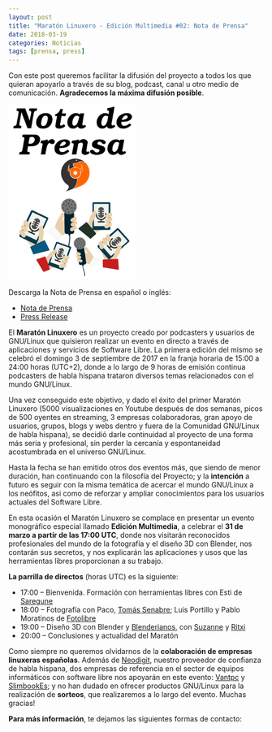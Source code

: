 ```yaml
---
layout: post
title: "Maratón Linuxero - Edición Multimedia #02: Nota de Prensa"
date: 2018-03-19
categories: Noticias
tags: [prensa, press]
---
```

Con este post queremos facilitar la difusión del proyecto a todos los que quieran apoyarlo a través de su blog, podcast, canal u otro medio de comunicación. **Agradecemos la máxima difusión posible**.

![#Prensa](/media/Maraton31MAR18/Nota_de_Prensa.png)

Descarga la Nota de Prensa en español o inglés:
* [Nota de Prensa](/docs/Maraton31MAR18/Nota_de_prensa31_MAR_18.pdf)
* [Press Release](/docs/Maraton31MAR18/Nota_de_prensa_31_MAR_18_ENG.pdf)

El **Maratón Linuxero** es un proyecto creado por podcasters y usuarios de GNU/Linux que quisieron realizar un evento en directo a través de aplicaciones y servicios de Software Libre. La primera edición del mismo se celebró el domingo 3 de septiembre de 2017 en la franja horaria de 15:00 a 24:00 horas (UTC+2), donde a lo largo de 9 horas de emisión
continua podcasters de habla hispana trataron diversos temas relacionados con el mundo GNU/Linux.

Una vez conseguido este objetivo, y dado el éxito del primer Maratón Linuxero (5000 visualizaciones en Youtube después de dos semanas, picos de 500 oyentes en streaming, 3 empresas colaboradoras, gran apoyo de usuarios, grupos, blogs y webs dentro y fuera de la Comunidad GNU/Linux de habla hispana), se decidió darle continuidad al proyecto
de una forma más seria y profesional, sin perder la cercanía y espontaneidad acostumbrada en el universo GNU/Linux.

Hasta la fecha se han emitido otros dos eventos más, que siendo de menor duración, han continuando con la filosofía del Proyecto; y la **intención** a futuro es seguir con la misma temática de acercar el mundo GNU/Linux a los neófitos, asi como de reforzar y ampliar conocimientos para los usuarios actuales del Software Libre.

En esta ocasión el Maratón Linuxero se complace en presentar un evento monográfico especial llamado **Edición Multimedia**, a celebrar el **31 de marzo a partir de las 17:00 UTC**, donde nos visitarán reconocidos profesionales del mundo de la fotografía y el diseño 3D con Blender, nos contarán sus secretos, y nos explicarán las aplicaciones y usos que las herramientas libres proporcionan a su trabajo.

**La parrilla de directos** (horas UTC) es la siguiente: 

   * 17:00 – Bienvenida. Formación con herramientas libres con Esti de [Saregune](http://www.saregune.net/es/)
   * 18:00 – Fotografía con Paco, [Tomás Senabre](http://www.tomassenabre.es/); Luis Portillo y Pablo Moratinos de [Fotolibre](http://fotolibre.net/)
   * 19:00 – Diseño 3D con Blender y [Blenderianos](https://twitter.com/RBlenderianos), con [Suzanne](https://telegram.me/suzanneelhada) y [Ritxi](https://twitter.com/ritxinur)
   * 20:00 – Conclusiones y actualidad del Maratón


Como siempre no queremos olvidarnos de la **colaboración de empresas linuxeras españolas**. Además de [Neodigit](https://www.neodigit.net/), nuestro proveedor de confianza de habla hispana, dos empresas de referencia en el sector de equipos informáticos con software libre nos apoyarán en este evento: [Vantpc](http://www.vantpc.es/) y [SlimbookEs](https://slimbook.es/); y no han dudado en ofrecer productos GNU/Linux para la realización de **sorteos**, que realizaremos a lo largo del evento. Muchas gracias!


**Para más información**, te dejamos las siguientes formas de contacto: